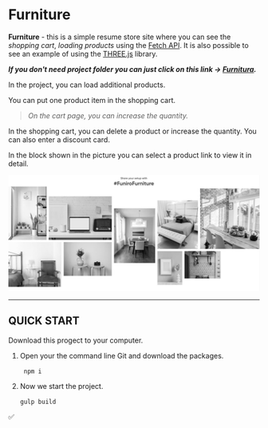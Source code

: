 # Furniture
**Furniture** - this is a simple resume store site where you can see the *shopping cart*, *loading products* using the [Fetch API](https://developer.mozilla.org/en-US/docs/Web/API/Fetch_API/Using_Fetch).
It is also possible to see an example of using the [THREE.js](https://threejs.org/) library.

***If you don't need project folder you can just click on this link -> [Furnitura](https://danilnefedov.github.io/Furniture/).***


In the project, you can load additional products.

You can put one product item in the shopping cart. 
>*On the cart page, you can increase the quantity.*

In the shopping cart, you can delete a product or increase the quantity. You can also enter a discount card.

In the block shown in the picture you can select a product link to view it in detail.

![Block products](img/readME/3d-page.jpg "Products")


___
## QUICK START
Download this progect to your computer.
1. Open your the command line Git and download the packages.
   ```
    npm i
   ```
2. Now we start the project.
   ```
   gulp build
   ```
:white_check_mark:
